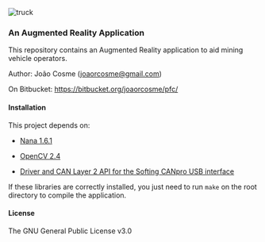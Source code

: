 ![truck](https://bitbucket.org/joaorcosme/pfc/raw/bda0d4c984e351e6121811aea09a06206f71a724/etc/truck.png)

### An Augmented Reality Application

This repository contains an Augmented Reality application to aid mining vehicle operators.

Author: João Cosme (joaorcosme@gmail.com)

On Bitbucket: https://bitbucket.org/joaorcosme/pfc/

#### Installation

This project depends on:

- [Nana 1.6.1](http://nanapro.org/en-us/)

- [OpenCV 2.4](https://opencv.org/)

- [Driver and CAN Layer 2 API for the Softing CANpro USB interface](https://industrial.softing.com/en/products/interface-cards-gateways/usb-interface-cards/can/can-single-channel-usb-interface-card.html)

If these libraries are correctly installed, you just need to run `make` on the root directory to compile the application.

#### License

The GNU General Public License v3.0
